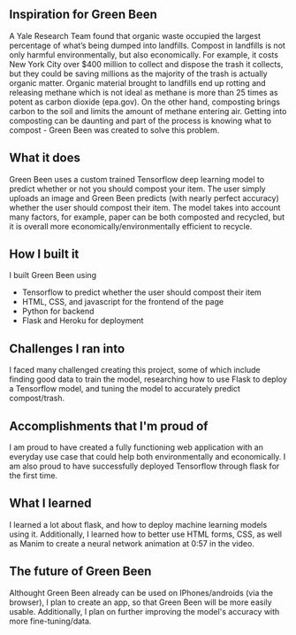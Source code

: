 ## Inspiration for Green Been
A Yale Research Team found that organic waste occupied the largest percentage of what’s being dumped into landfills. Compost in landfills is not only harmful environmentally, but also economically. For example, it costs New York City over $400 million to collect and dispose the trash it collects, but they could be saving millions as the majority of the trash is actually organic matter. Organic material brought to landfills end up rotting and releasing methane which is not ideal as methane is more than 25 times as potent as carbon dioxide (epa.gov). On the other hand, composting brings carbon to the soil and limits the amount of methane entering air. Getting into composting can be daunting and part of the process is knowing what to compost - Green Been was created to solve this problem.

## What it does
 Green Been uses a custom trained Tensorflow deep learning model to predict whether or not you should compost your item. The user simply uploads an image and Green Been predicts (with nearly perfect accuracy) whether the user should compost their item. The model takes into account many factors, for example, paper can be both composted and recycled, but it is overall more economically/environmentally efficient to recycle.

## How I built it
I built Green Been using 
- Tensorflow to predict whether the user should compost their item
- HTML, CSS, and javascript for the frontend of the page
- Python for backend
- Flask and Heroku for deployment

## Challenges I ran into
I faced many challenged creating this project, some of which include finding good data to train the model, researching how to use Flask to deploy a Tensorflow model, and tuning the model to accurately predict compost/trash.

## Accomplishments that I'm proud of
I am proud to have created a fully functioning web application with an everyday use case that could help both environmentally and economically. I am also proud to have successfully deployed Tensorflow through flask for the first time.

## What I learned
I learned a lot about flask, and how to deploy machine learning models using it. Additionally, I learned how to better use HTML forms, CSS, as well as Manim to create a neural network animation at 0:57 in the video.

## The future of Green Been
Althought Green Been already can be used on IPhones/androids (via the browser), I plan to create an app, so that Green Been will be more easily usable.   Additionally, I plan on further improving the model's accuracy with more fine-tuning/data.
